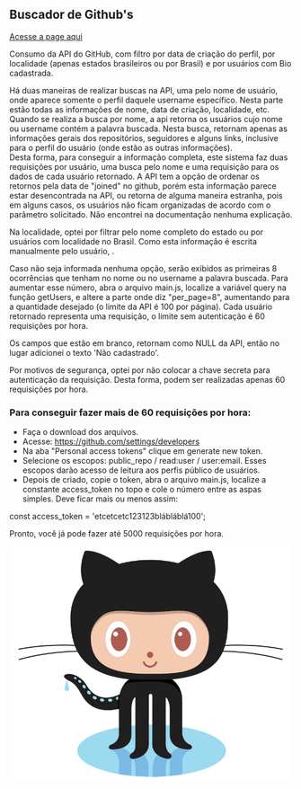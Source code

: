 ## Buscador de Github's

<a href="">Acesse a page aqui</a>

Consumo da API do GitHub, com filtro por data de criação do perfil, por localidade (apenas estados brasileiros ou por Brasil) e por usuários com Bio cadastrada.

Há duas maneiras de realizar buscas na API, uma pelo nome de usuário, onde aparece somente o perfil daquele username específico. Nesta parte estão todas as informações de nome, data de criação, localidade, etc. Quando se realiza a busca por nome, a api retorna os usuários cujo nome ou username contém a palavra buscada. Nesta busca, retornam apenas as informações gerais dos repositórios, seguidores e alguns links, inclusive para o perfil do usuário (onde estão as outras informações).
<br>Desta forma, para conseguir a informação completa, este sistema faz duas requisições por usuário, uma busca pelo nome e uma requisição para os dados de cada usuário retornado.
A API tem a opção de ordenar os retornos pela data de "joined" no github, porém esta informação parece estar desencontrada na API, ou retorna de alguma maneira estranha, pois em alguns casos, os usuários não ficam organizadas de acordo com o parâmetro solicitado. Não encontrei na documentação nenhuma explicação.

Na localidade, optei por filtrar pelo nome completo do estado ou por usuários com localidade no Brasil. Como esta informação é escrita manualmente pelo usuário, .

Caso não seja informada nenhuma opção, serão exibidos as primeiras 8 ocorrências que tenham no nome ou no username a palavra buscada.
Para aumentar esse número, abra o arquivo main.js, localize a variável query na função getUsers, e altere a parte onde diz "per_page=8", aumentando para a quantidade desejado (o limite da API é 100 por página). 
Cada usuário retornado representa uma requisição, o limite sem autenticação é 60 requisições por hora.

Os campos que estão em branco, retornam como NULL da API, então no lugar adicionei o texto 'Não cadastrado'.

Por motivos de segurança, optei por não colocar a chave secreta para autenticação da requisição. Desta forma, podem ser realizadas apenas 60 requisições por hora.

### Para conseguir fazer mais de 60 requisições por hora:

* Faça o download dos arquivos.
* Acesse: https://github.com/settings/developers
* Na aba "Personal access tokens" clique em generate new token.
* Selecione os escopos:  public_repo / read:user / user:email. Esses escopos darão acesso de leitura aos perfis público de usuários.
* Depois de criado, copie o token, abra o arquivo main.js, localize a constante access_token no topo e cole o número entre as aspas simples. Deve ficar mais ou menos assim:

const access_token = 'etcetcetc123123blábláblá100';

Pronto, você já pode fazer até 5000 requisições por hora.


<p align="center">
  <img src="img/Octocat.png">
</p>
